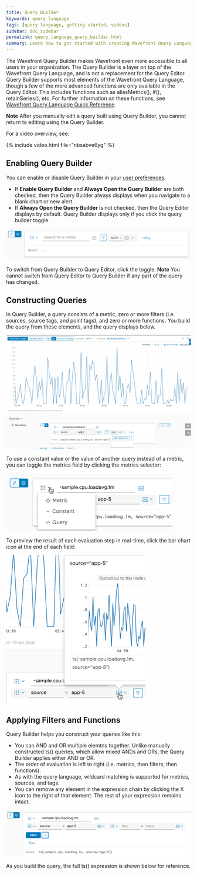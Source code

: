 ```yaml
---
title: Query Builder
keywords: query language
tags: [query language, getting started, videos]
sidebar: doc_sidebar
permalink: query_language_query_builder.html
summary: Learn how to get started with creating Wavefront Query Language expressions using Query Builder.
---
```

The Wavefront Query Builder makes Wavefront even more accessible to all users in your organization. The Query Builder is a layer on top of the Wavefront Query Language, and is not a replacement for the Query Editor. Query Builder supports most elements of the Wavefront Query Language, though a few of the more advanced functions are only available in the Query Editor. This includes functions such as aliasMetrics(), if(), retainSeries(), etc. For further information on these functions, see [Wavefront Query Language Quick Reference](query_language_reference.html).

**Note** After you manually edit a query built using Query Builder, you cannot return to editing using the Query Builder.


For a video overview, see:

{% include video.html file="nbsabve6yg" %}


## Enabling Query Builder

You can enable or disable Query Builder in your [user preferences](users_account_managing.html#configuring-your-preferences).
* If **Enable Query Builder** and **Always Open the Query Builder** are both checked, then the Query Builder always displays when you navigate to a blank chart or new alert.
* If **Always Open the Query Builder** is not checked, then the Query Editor displays by default. Query Builder displays only if you click the query builder toggle.

![Query builder new](images/query_builder_new.png)

To switch from Query Builder to Query Editor, click the toggle.
**Note** You cannot switch from Query Editor to Query Builder if any part of the query has changed.

## Constructing Queries

In Query Builder, a query consists of a metric, zero or more filters (i.e. sources, source tags, and point tags), and zero or more functions. You build the query from these elements, and the query displays below.

![Query builder](images/query_builder_48x.png)

To use a constant value or the value of another query instead of a metric, you can toggle the metrics field by clicking the metrics selector:

![Metric selector](images/metric_selector.png)

To preview the result of each evaluation step in real-time, click the bar chart icon at the end of each field:

![Display query](images/display_query.png)

## Applying Filters and Functions

Query Builder helps you construct your queries like this:
* You can AND and OR multiple elemtns together.
  Unlike manually constructed ts() queries, which allow mixed ANDs and ORs, the Query Builder applies either AND or OR.
* The order of evaluation is left to right (i.e. metrics, then filters, then functions).
* As with the query language, wildcard matching is supported for metrics, sources, and tags.
* You can remove any element in the expression chain by clicking the X icon to the right of that element. The rest of your expression remains intact.

![filter and](images/filter_and.png)

As you build the query, the full ts() expression is shown below for reference.
